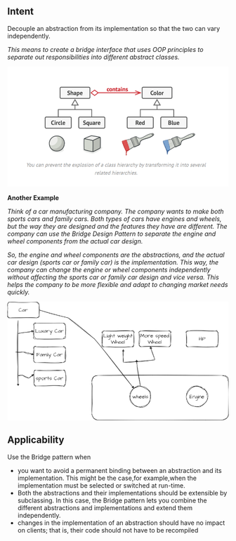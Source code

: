 Intent
-------
Decouple an abstraction from its implementation so that the two can vary independently.

_This means to create a bridge interface that uses OOP principles to separate out responsibilities into different abstract classes._

![img.png](img.png)

**Another Example**

_Think of a car manufacturing company. The company wants to make both sports cars and family cars. Both types of cars have engines and wheels, but the way they are designed and the features they have are different. The company can use the Bridge Design Pattern to separate the engine and wheel components from the actual car design._

_So, the engine and wheel components are the abstractions, and the actual car design (sports car or family car) is the implementation. This way, the company can change the engine or wheel components independently without affecting the sports car or family car design and vice versa. This helps the company to be more flexible and adapt to changing market needs quickly._

![bridge_car.png](bridge_car.png)

**Applicability**
-------------------
Use the Bridge pattern when
* you want to avoid a permanent binding between an abstraction and its implementation. This might be the case,for example,when the implementation
  must be selected or switched at run-time.
* Both the abstractions and their implementations should be extensible by
  subclassing. In this case, the Bridge pattern lets you combine the different
  abstractions and implementations and extend them independently.
* changes in the implementation of an abstraction should have no impact on
  clients; that is, their code should not have to be recompiled